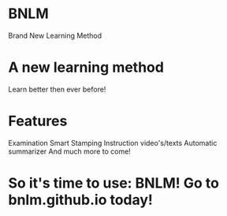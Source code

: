 # BNLM
Brand New Learning Method

# A new learning method
Learn better then ever before!

# Features
Examination
Smart Stamping
Instruction video's/texts
Automatic summarizer
And much more to come!

# So it's time to use: BNLM! Go to bnlm.github.io today!
